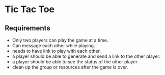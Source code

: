 # Tic Tac Toe

## Requirements
- Only two players can play the game at a time.
- Can message each other while playing.
- needs to have link to play with each other.
- a player should be able to generate and send a link to the other player.
- a player should be able to see the status of the other player.
- clean up the group or resources after the game is over.
